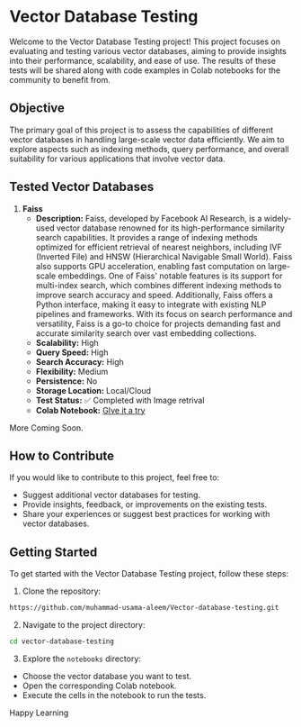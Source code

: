 # Vector Database Testing

Welcome to the Vector Database Testing project! This project focuses on evaluating and testing various vector databases, aiming to provide insights into their performance, scalability, and ease of use. The results of these tests will be shared along with code examples in Colab notebooks for the community to benefit from.

## Objective

The primary goal of this project is to assess the capabilities of different vector databases in handling large-scale vector data efficiently. We aim to explore aspects such as indexing methods, query performance, and overall suitability for various applications that involve vector data.

## Tested Vector Databases

1. **Faiss**
    - **Description:** Faiss, developed by Facebook AI Research, is a widely-used vector database renowned for its high-performance similarity search capabilities. It provides a range of indexing methods optimized for efficient retrieval of nearest neighbors, including IVF (Inverted File) and HNSW (Hierarchical Navigable Small World). Faiss also supports GPU acceleration, enabling fast computation on large-scale embeddings. One of Faiss' notable features is its support for multi-index search, which combines different indexing methods to improve search accuracy and speed. Additionally, Faiss offers a Python interface, making it easy to integrate with existing NLP pipelines and frameworks. With its focus on search performance and versatility, Faiss is a go-to choice for projects demanding fast and accurate similarity search over vast embedding collections.
    - **Scalability:** High
    - **Query Speed:** High
    - **Search Accuracy:** High
    - **Flexibility:** Medium
    - **Persistence:** No
    - **Storage Location:** Local/Cloud
    - **Test Status:** ✅ Completed with Image retrival
    - **Colab Notebook:** [GIve it a try](https://github.com/muhammad-usama-aleem/Vector-database-testing/blob/main/dinov2-image-retrieval.ipynb)

More Coming Soon.


## How to Contribute

If you would like to contribute to this project, feel free to:

- Suggest additional vector databases for testing.
- Provide insights, feedback, or improvements on the existing tests.
- Share your experiences or suggest best practices for working with vector databases.

## Getting Started

To get started with the Vector Database Testing project, follow these steps:

1. Clone the repository:

```bash
https://github.com/muhammad-usama-aleem/Vector-database-testing.git
```

2. Navigate to the project directory:

```bash
cd vector-database-testing
```

3. Explore the `notebooks` directory:

- Choose the vector database you want to test.
- Open the corresponding Colab notebook.
- Execute the cells in the notebook to run the tests.


Happy Learning
